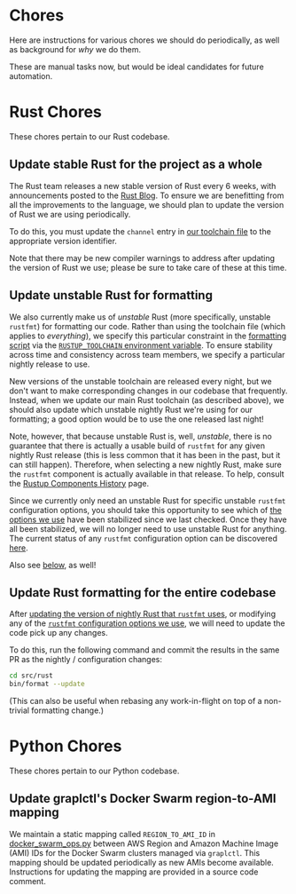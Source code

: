 Chores
======

Here are instructions for various chores we should do periodically, as well as
background for _why_ we do them.

These are manual tasks now, but would be ideal candidates for future automation.

# Rust Chores

These chores pertain to our Rust codebase.

## Update stable Rust for the project as a whole
The Rust team releases a new stable version of Rust every 6 weeks, with
announcements posted to the [Rust Blog][blog]. To ensure we are benefitting from
all the improvements to the language, we should plan to update the version of
Rust we are using periodically.

To do this, you must update the `channel` entry in [our toolchain
file](./src/rust/rust-toolchain.toml) to the appropriate version identifier.

Note that there may be new compiler warnings to address after updating the
version of Rust we use; please be sure to take care of these at this time.

## Update unstable Rust for formatting
We also currently make us of _unstable_ Rust (more specifically, unstable
`rustfmt`) for formatting our code. Rather than using the toolchain file (which
applies to _everything_), we specify this particular constraint in the
[formatting script](./src/rust/bin/format) via the [`RUSTUP_TOOLCHAIN`
environment variable][env]. To ensure stability across time and consistency
across team members, we specify a particular nightly release to use.

New versions of the unstable toolchain are released every night, but we don't
want to make corresponding changes in our codebase that frequently. Instead,
when we update our main Rust toolchain (as described above), we should also
update which unstable nightly Rust we're using for our formatting; a good option
would be to use the one released last night!

Note, however, that because unstable Rust is, well, _unstable_, there is no
guarantee that there is actually a usable build of `rustfmt` for any given
nightly Rust release (this is less common that it has been in the past, but it
can still happen). Therefore, when selecting a new nightly Rust, make sure the
`rustfmt` component is actually available in that release. To help, consult the
[Rustup Components History][history] page.

Since we currently only need an unstable Rust for specific unstable `rustfmt`
configuration options, you should take this opportunity to see which of [the
options we use][rustfmt_toml] have been stabilized since we last
checked. Once they have all been stabilized, we will no longer need to use
unstable Rust for anything. The current status of any `rustfmt` configuration
option can be discovered [here][options].

Also see [below](#update-rust-formatting-for-the-entire-codebase), as well!

## Update Rust formatting for the entire codebase
After [updating the version of nightly Rust that `rustfmt`
uses](#update-unstable-rust-for-formatting), or modifying any of the [`rustfmt`
configuration options we use][rustfmt_toml], we will need to update the code
pick up any changes.

To do this, run the following command and commit the results in the same PR as
the nightly / configuration changes:

```sh
cd src/rust
bin/format --update
```
(This can also be useful when rebasing any work-in-flight on top of a
non-trivial formatting change.)

[blog]: https://blog.rust-lang.org/
[env]: https://rust-lang.github.io/rustup/environment-variables.html
[history]: https://rust-lang.github.io/rustup-components-history/x86_64-unknown-linux-gnu.html
[options]: https://rust-lang.github.io/rustfmt/
[rustfmt_toml]: .rustfmt.toml

# Python Chores

These chores pertain to our Python codebase.

## Update graplctl's Docker Swarm region-to-AMI mapping

We maintain a static mapping called `REGION_TO_AMI_ID` in
[docker_swarm_ops.py](./src/python/graplctl/grapctl/docker_swarm_ops.py)
between AWS Region and Amazon Machine Image (AMI) IDs for the Docker
Swarm clusters managed via `graplctl`. This mapping should be updated
periodically as new AMIs become available. Instructions for updating
the mapping are provided in a source code comment.
